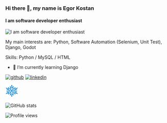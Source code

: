 ### Hi there 👋, my name is Egor Kostan
#### I am software developer enthusiast
![I am software developer enthusiast](https://arturssmirnovs.github.io/github-profile-readme-generator/images/banner.png)

My main interests are: Python, Software Automation (Selenium, Unit Test), Django, Godot

Skills: Python / MySQL / HTML

- 🌱 I’m currently learning Django 


[<img src='https://cdn.jsdelivr.net/npm/simple-icons@3.0.1/icons/github.svg' alt='github' height='40'>](https://github.com/ikostan)  [<img src='https://cdn.jsdelivr.net/npm/simple-icons@3.0.1/icons/linkedin.svg' alt='linkedin' height='40'>](https://www.linkedin.com/in/egor-kostan/)  

<a href='https://archiveprogram.github.com/'><img src='https://raw.githubusercontent.com/acervenky/animated-github-badges/master/assets/acbadge.gif' width='40' height='40'></a> 

![GitHub stats](https://github-readme-stats.vercel.app/api?username=ikostan&show_icons=true)  

![Profile views](https://gpvc.arturio.dev/ikostan)  
